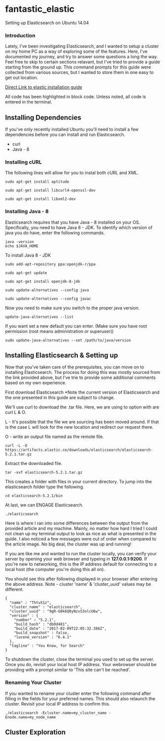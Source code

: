
# fantastic_elastic
Setting up Elasticsearch on Ubuntu 14.04

### Introduction
Lately, I've been investigating Elasticsearch, and I wanted to setup a cluster on my home PC as a way of exploring some of the features. Here, I've documented my journey, and try to answer some questions a long the way. Feel free to skip to certain sections relavant, but I've tried to provide a guide starting from the ground up. This command prompts for this guide were collected from various sources, but I wanted to store them in one easy to get out location. 

[Direct Link to elastic installation guide](https://www.elastic.co/guide/en/elasticsearch/reference/current/_installation.html#_installation)

All code has been highlighted in block code. Unless noted, all code is entered in the terminal. 

## Installing Dependencies 

If you've only recently installed Ubuntu you'll need to install a few dependencies before you can install and run Elasticsearch. 

* curl
* Java - 8

### Installing cURL

The following lines will allow for you to instal both cURL and XML. 
``` 
sudo apt-get install aptitude 

sudo apt-get install libcurl4-openssl-dev 

sudo apt-get install libxml2-dev 
 ```
### Installing Java - 8

Elasticsearch requires that you have Java - 8 installed on your OS. Specifically, you need to have Java 8 - JDK.
To identify which version of java you do have, enter the following commands.

```
java -version
echo $JAVA_HOME
```
To install Java 8 - JDK

```
sudo add-apt-repository ppa:openjdk-r/ppa

sudo apt-get update

sudo apt-get install openjdk-8-jdk

sudo update-alternatives --config java

sudo update-alternatives --config javac
```
Now you need to make sure you switch to the proper java version. 

```
update-java-alternatives --list
```
If you want set a new default you can enter. (Make sure you have root permission (root means administration or superuser))

```
sudo update-java-alternatives --set /path/to/java/version
```

## Installing Elasticsearch & Setting up

Now that you've taken care of the prerequisites, you can move on to installing Elasticsearch. The process for doing this was mostly sourced from the link provided above, but I've trie to provide some additional comments based on my own experience. 

First download Elasticsearch *Note the current version of Elasticsearch and the one presented in this guide are subject to change.

We'll use curl to download the .tar file. Here, we are using to option with are curl L & O.

L - It's possible that the file we are sourcing has been moved around. If that is the case L will look for the new location and redirect our request there. 

O - write an output file named as the remote file. 
```
curl -L -O https://artifacts.elastic.co/downloads/elasticsearch/elasticsearch-5.2.1.tar.gz
```
Extract the downloaded file. 

```
tar -xvf elasticsearch-5.2.1.tar.gz
```
This creates a folder with files in your current directory. To jump into the elasticsearch folder type the following. 
```
cd elasticsearch-5.2.1/bin
```

At last, we can ENGAGE Elasticsearch. 
```
./elasticsearch
```

Here is where I ran into some differences between the output from the provided article and my machine. Mainly, no matter how hard I tried I could not clean up my terminal output to look as nice as what is presented in the guide. I also noticed a few messages were out of order when compared to the article image. No big deal, the cluster was up and running!

If you are like me and wanted to run the cluster locally, you can verify your server by opening your web browser and typeing in __127.0.0.1:9200__. If you're new to networking, this is the IP address default for connecting to a local host (the computer you're doing this all on). 

You should see this after following displayed in your browser after entering the above address. Note - cluster 'name' & 'cluster_uuid' values may be different. 

```
{
  "name" : "ThtvX1z",
  "cluster_name" : "elasticsearch",
  "cluster_uuid" : "9gR-G0k6Q0yNzvS3olcU6w",
  "version" : {
    "number" : "5.2.1",
    "build_hash" : "db0d481",
    "build_date" : "2017-02-09T22:05:32.386Z",
    "build_snapshot" : false,
    "lucene_version" : "6.4.1"
  },
  "tagline" : "You Know, for Search"
}
```
To shutdown the cluster, close the terminal you used to set up the server. Once you do, revisit your local host IP address. Your webrowser should be providing with a prompt similar to 'This site can't be reached'. 

### Renaming Your Cluster

If you wanted to rename your cluster enter the following command after filling in the fields for your preferred names. This should also relaunch the cluster. Revisit your local IP address to confirm this. 

```
./elasticsearch -Ecluster.name=my_cluster_name -Enode.name=my_node_name
```
## Cluster Exploration



